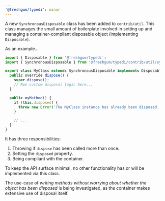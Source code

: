 ```yaml
---
'@freshgum/typedi': minor
---
```


A new `SynchronousDisposable` class has been added to `contrib/util`. This class manages the small amount of boilerplate involved in setting up and managing a container-compliant disposable object (implementing `Disposable`).

As an example...

```ts
import { Disposable } from '@freshgum/typedi';
import { SynchronousDisposable } from '@freshgum/typedi/contrib/util/synchronous-disposable';

export class MyClass extends SynchronousDisposable implements Disposable {
  public override dispose() {
    super.dispose();
    // Run custom disposal logic here...
  }

  public myMethod() {
    if (this.disposed) {
      throw new Error('The MyClass instance has already been disposed.');
    }

    // ...
  }
}
```

It has three responsibilities:

1. Throwing if `dispose` has been called more than once.
2. Setting the `disposed` property.
3. Being compliant with the container.

To keep the API surface minimal, no other functionality has or will be implemented via this class.

The use-case of _writing methods without worrying about whether the object has been disposed_ is being investigated,
as the container makes extensive use of disposal itself.
